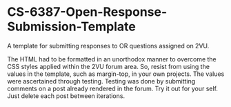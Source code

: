 # CS-6387-Open-Response-Submission-Template

A template for submitting responses to OR questions assigned on 2VU.

The HTML had to be formatted in an unorthodox manner to overcome the CSS styles applied within the 2VU forum area. So, 
resist from using the values in the template, such as margin-top, in your own projects. The values were ascertained through
testing. Testing was done by submitting comments on a post already rendered in the forum. Try it out for your self. Just 
delete each post between iterations.

